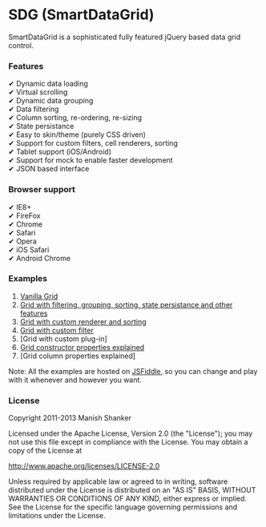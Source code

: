 SDG (SmartDataGrid)
===================

SmartDataGrid is a sophisticated fully featured jQuery based data grid control.

### Features
&#10004; Dynamic data loading <br/>
&#10004; Virtual scrolling <br/>
&#10004; Dynamic data grouping <br/>
&#10004; Data filtering <br/>
&#10004; Column sorting, re-ordering, re-sizing <br/>
&#10004; State persistance <br/>
&#10004; Easy to skin/theme (purely CSS driven) <br/>
&#10004; Support for custom filters, cell renderers, sorting <br/>
&#10004; Tablet support (iOS/Android) <br/>
&#10004; Support for mock to enable faster development <br/>
&#10004; JSON based interface <br/>

### Browser support
&#10004; IE8+ <br/>
&#10004; FireFox  <br/>
&#10004; Chrome <br/>
&#10004; Safari <br/>
&#10004; Opera <br/>
&#10004; iOS Safari <br/>
&#10004; Android Chrome <br/>

### Examples

1. [Vanilla Grid](http://jsfiddle.net/WTk4d/show/light)
2. [Grid with filtering, grouping, sorting, state persistance and other features](http://jsfiddle.net/j9JGx/show/light)
3. [Grid with custom renderer and sorting](http://jsfiddle.net/hUR3t/show/light) 
4. [Grid with custom filter](http://jsfiddle.net/Sn3f3/show/light)
5. [Grid with custom plug-in]
6. [Grid constructor properties explained](http://jsfiddle.net/jb9PD)
7. [Grid column properties explained]

Note: All the examples are hosted on [JSFiddle](http://jsfiddle.net/), so you can change and play with it whenever and however you want. 

### License

Copyright 2011-2013 Manish Shanker

Licensed under the Apache License, Version 2.0 (the "License");
you may not use this file except in compliance with the License.
You may obtain a copy of the License at

http://www.apache.org/licenses/LICENSE-2.0

Unless required by applicable law or agreed to in writing, software
distributed under the License is distributed on an "AS IS" BASIS,
WITHOUT WARRANTIES OR CONDITIONS OF ANY KIND, either express or implied.
See the License for the specific language governing permissions and
limitations under the License.
